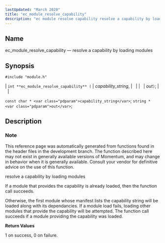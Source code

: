 ```yaml
---
lastUpdated: "March 2020"
title: "ec_module_resolve_capability"
description: "ec module resolve capability resolve a capability by loading modules int ec module resolve capability capability string out const char capability string string out This reference page was automatically generated from functions found in the header files in the development branch The function described here may not exist in generally..."
---
```


<a name="apis.ec_module_resolve_capability"></a> 
## Name

ec_module_resolve_capability — resolve a capability by loading modules

## Synopsis

`#include "module.h"`

| `int **ec_module_resolve_capability** (` | <var class="pdparam">capability_string</var>, |   |
|   | <var class="pdparam">out</var>`)`; |   |

`const char * <var class="pdparam">capability_string</var>`;
`string * <var class="pdparam">out</var>`;<a name="idp58002528"></a> 
## Description

### Note

This reference page was automatically generated from functions found in the header files in the development branch. The function described here may not exist in generally available versions of Momentum, and may change in behavior when it is generally available. Consult your vendor for definitive advice on the use of this function.

resolve a capability by loading modules

If a module that provides the capability is already loaded, then the function call succeeds.

Otherwise, the first module whose manifest lists the capability string will be loaded along with its dependancies. If a module load fails, loading other modules that provide the capability will be attempted. The function call succeeds if a module providing the capability was loaded.

**<a name="idp58006688"></a> Return Values**

1 on success, 0 on failure.